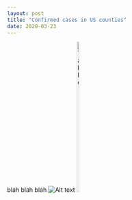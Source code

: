 ```yaml
---
layout: post
title: "Confirmed cases in US counties"
date: 2020-03-23
---
```


blah blah blah
![Alt text](./controllers_brief.svg)
<img src="{{ site.url }}/projects/assets/US_Mar232020_countyMap.svg" alt="Table" width="10%" height="30%">




